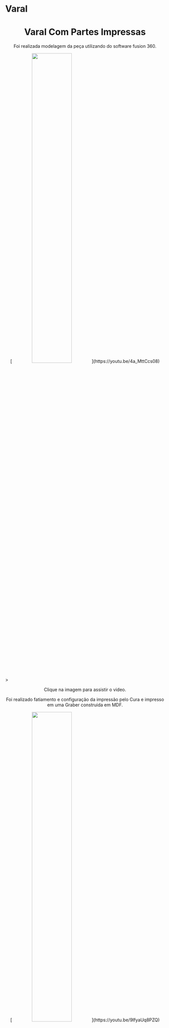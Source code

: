 # Varal

<h1 align="center"> Varal Com Partes Impressas </h1>

<p align="center"> Foi realizada modelagem da peça utilizando do software fusion 360.</p>
<p align="center"> [<img src="https://img.youtube.com/vi/4a_MttCcs08/maxresdefault.jpg" width="50%">](https://youtu.be/4a_MttCcs08)</p>>
<p align="center"> Clique na imagem para assistir o video.</p>


<p align="center"> Foi realizado fatiamento e configuração da impressão pelo Cura e impresso em uma Graber construida em MDF.</p>
<p align="center"> [<img src="https://img.youtube.com/vi/9IfyaUq8PZQ/maxresdefault.jpg" width="50%">](https://youtu.be/9IfyaUq8PZQ)</p>>
<p align="center"> Clique na imagem para assistir o video.</p>
